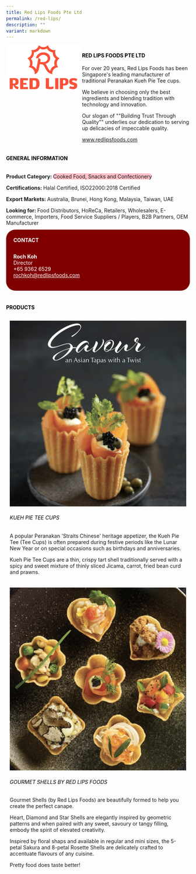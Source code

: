 ```yaml
---
title: Red Lips Foods Pte Ltd
permalink: /red-lips/
description: ""
variant: markdown
---
```

<div class="flex-paragraph">
	<div style="display: flex; flex-wrap: wrap;" class="flex-container">
		<div style="flex: 1 1 40%; display: block;" class="card sgds">
			<img src="/images/red_lips_logo.jpg">
		</div>
		<div style="flex: 1 1 58%; display: block; margin-left: 3px" class="card-sgds">
			<h4 style="text-transform: uppercase; color: black;"><b>Red Lips Foods Pte Ltd</b></h4>
			<p>For over 20 years, Red Lips Foods has been Singapore's leading manufacturer of traditional Peranakan Kueh Pie Tee cups.</p>
			<p>We believe in choosing only the best ingredients and blending tradition with technology and innovation.</p>
			<p>Our slogan of ""Building Trust Through Quality"" underlies our dedication to serving up delicacies of impeccable quality.</p>
			<p><a target="_blank" href="https://www.redlipsfoods.com">www.redlipsfoods.com</a></p>
		</div>
	</div>
</div>

<h4 style="text-transform: uppercase; color: black;">
	<b>General Information</b>
</h4>
<div style="display: flex; flex-wrap: wrap;" class="flex-container">
	<div style="flex: 1 1 65%; display: block; align-self: stretch" class="card sgds">
		<div class="flex-paragraph">
			<p>
				<b>Product Category: </b>
				<span style="background-color: pink; border-radius: 10px;">Cooked Food, Snacks and Confectionery</span>
			</p>
			<p>
				<b>Certifications: </b>Halal Certified, ISO22000:2018 Certified
			</p>
			<p>
				<b>Export Markets: </b>Australia, Brunei, Hong Kong, Malaysia, Taiwan, UAE
			</p>
			<p style="margin-bottom: 10px;">
				<b>Looking for: </b>Food Distributors, HoReCa, Retailers, Wholesalers, E-commerce, Importers, Food Service Suppliers / Players, B2B Partners, OEM Manufacturer
			</p>
		</div>
	</div>
	<div style="flex: 1 1 35%; padding: 10px; display: block; background-color: maroon; border-radius: 25px; align-self: center;" class="card sgds">
		<h4 style="color: white; margin-top: 10px; margin-left: 10px;">CONTACT</h4>
		<div class="flex-paragraph">
			<p style="padding: 10px; color: white;">
				<b>Roch Koh</b>
				<br>Director<br>+65 9362 6529<br>
				<a style="color: white;" href="mailto:rochkoh@redlipsfoods.com">rochkoh@redlipsfoods.com</a>
			</p>
		</div>
	</div>
</div>
<br>
<h4 style="text-transform: uppercase; color: black;">
	<b>Products</b>
</h4>
<div style="display: flex; flex-wrap: wrap;">
	<div style="flex: 1 1 47%; margin: 10px; display: block;" class="card sgds">
		<div style="display: block;" class="flex-image">
			<img src="/images/red_lips_product_01.jpg">
		</div>
		<div class="flex-paragraph">
			<h6 style="text-transform: uppercase; color: black;">Kueh Pie Tee Cups</h6>
			<p>A popular Peranakan 'Straits Chinese' heritage appetizer, the Kueh Pie Tee (Tee Cups) is often prepared during festive periods like the Lunar New Year or on special occasions such as birthdays and anniversaries.</p>
			<p>Kueh Pie Tee Cups are a thin, crispy tart shell traditionally served with a spicy and sweet mixture of thinly sliced Jicama, carrot, fried bean curd and prawns.</p>
		</div>
	</div>
	<div style="flex: 1 1 47%; margin: 10px; display: block;" class="card sgds">
		<div style="display: block;" class="flex-image">
			<img src="/images/red_lips_product_02.jpg">
		</div>
		<div class="flex-paragraph">
			<h6 style="text-transform: uppercase; color: black;">Gourmet Shells by Red Lips Foods</h6>
			<p>Gourmet Shells (by Red Lips Foods) are beautifully formed to help you create the perfect canape.</p>
			<p>Heart, Diamond and Star Shells are elegantly inspired by geometric patterns and when paired with any sweet, savoury or tangy filling, embody the spirit of elevated creativity.</p>
			<p>Inspired by floral shaps and available in regular and mini sizes, the 5-petal Sakura and 8-petal Rosette Shells are delicately crafted to accentuate flavours of any cuisine.</p>
			<p>Pretty food does taste better!</p>
		</div>
	</div>
</div>